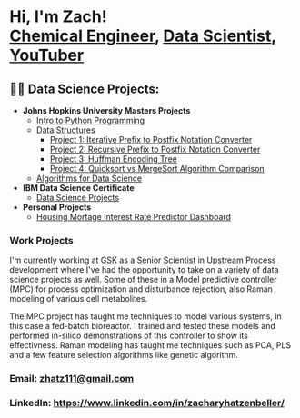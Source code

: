 <h1>Hi, I'm Zach! <br/><a href="https://github.com/zhatz111">Chemical Engineer</a>, <a href="https://www.linkedin.com/in/zacharyhatzenbeller/">Data Scientist</a>, <a href="https://www.youtube.com/@ZachHatz">YouTuber</a></h1>

<h2>👨‍💻 Data Science Projects:</h2>

- <b>Johns Hopkins University Masters Projects</b>
  - [Intro to Python Programming](https://github.com/zhatz111/Masters-in-Bioinformatics-JHU/tree/main/Intro%20to%20Python)
  - [Data Structures](https://github.com/zhatz111/Data-Structures-JHU)
    - [Project 1: Iterative Prefix to Postfix Notation Converter](https://github.com/zhatz111/Data-Structures-JHU/tree/main/Prefix_Postfix_Converter)
    - [Project 2: Recursive Prefix to Postfix Notation Converter](https://github.com/zhatz111/Data-Structures-JHU/tree/main/Recursive_Prefix_Postfix_Converter)
    - [Project 3: Huffman Encoding Tree](https://github.com/zhatz111/Data-Structures-JHU/tree/main/Huffman_Encoding_Tree)
    - [Project 4: Quicksort vs MergeSort Algorithm Comparison](https://github.com/zhatz111/Data-Structures-JHU/tree/main/Sorting_Algorithm_Comparison)
  - [Algorithms for Data Science](https://github.com/zhatz111/Data-Science-Masters/tree/main/Algorithms%20for%20Data%20Science)
- <b>IBM Data Science Certificate</b>
  - [Data Science Projects](https://github.com/zhatz111/Data-Science-Certificates/tree/main/IBM-Data-Science)
- <b>Personal Projects</b>
  - [Housing Mortage Interest Rate Predictor Dashboard](https://github.com/zhatz111/fao-dashboard-project)

### Work Projects

I'm currently working at GSK as a Senior Scientist in Upstream Process development where I've had the opportunity to take on a variety of data science projects as well. Some of these in a Model predictive controller (MPC) for process optimization and disturbance rejection, also Raman modeling of various cell metabolites. 

The MPC project has taught me techniques to model various systems, in this case a fed-batch bioreactor. I trained and tested these models and performed in-silico demonstrations of this controller to show its effectivness. Raman modeling has taught me techniques such as PCA, PLS and a few feature selection algorithms like genetic algorithm.

### Email: zhatz111@gmail.com
### LinkedIn: https://www.linkedin.com/in/zacharyhatzenbeller/

<!--

<h2> 🤳 Connect with me:</h2>

[<img align="left" alt="JoshMadakor | YouTube" width="22px" src="https://cdn.jsdelivr.net/npm/simple-icons@v3/icons/youtube.svg" />][youtube]
[<img align="left" alt="JoshMadakor | Twitter" width="22px" src="https://cdn.jsdelivr.net/npm/simple-icons@v3/icons/twitter.svg" />][twitter]
[<img align="left" alt="JoshMadakor | LinkedIn" width="22px" src="https://cdn.jsdelivr.net/npm/simple-icons@v3/icons/linkedin.svg" />][linkedin]
[<img align="left" alt="JoshMadakor | Instagram" width="22px" src="https://cdn.jsdelivr.net/npm/simple-icons@v3/icons/instagram.svg" />][instagram]


-->

<!--
**joshmadakor1/joshmadakor1** is a ✨ _special_ ✨ repository because its `README.md` (this file) appears on your GitHub profile.

Here are some ideas to get you started:

- 🔭 I’m currently working on ...
- 🌱 I’m currently learning ...
- 👯 I’m looking to collaborate on ...
- 🤔 I’m looking for help with ...
- 💬 Ask me about ...
- 📫 How to reach me: ...
- 😄 Pronouns: ...
- ⚡ Fun fact: ...
-->
